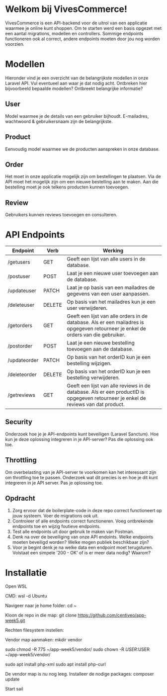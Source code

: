 # Welkom bij VivesCommerce!

VivesCommerce is een API-backend voor de uitrol van een applicatie waarmee je online kunt shoppen. Om te starten werd een basis opgezet met een aantal migrations, modellen en controllers. Sommige endpoints functioneren ook al correct, andere endpoints moeten door jou nog worden voorzien.

# Modellen

Hieronder vind je een overzicht van de belangrijkste modellen in onze Laravel API. Vul eventueel aan waar je dat nodig acht. Ontbreken hier bijvoorbeeld bepaalde modellen? Ontbreekt belangrijke informatie?

## User

Model waarmee je de details van een gebruiker bijhoudt. E-mailadres, wachtwoord & gebruikersnaam zijn de belangrijkste.

## Product

Eenvoudig model waarmee we de producten aanspreken in onze database.

## Order

Het moet in onze applicatie mogelijk zijn om bestellingen te plaatsen. Via de API moet het mogelijk zijn om een nieuwe bestelling aan te maken. Aan die bestelling moet je ook telkens producten kunnen toevoegen.

## Review

Gebruikers kunnen reviews toevoegen en consulteren.

# API Endpoints

| Endpoint     | Verb   | Werking                                                                                                                            |
| ------------ | ------ | ---------------------------------------------------------------------------------------------------------------------------------- |
| /getusers    | GET    | Geeft een lijst van alle users in de database.                                                                                     |
| /postuser    | POST   | Laat je een nieuwe user toevoegen aan de database.                                                                                 |
| /updateuser  | PATCH  | Laat je op basis van een mailadres de gegevens van een user aanpassen.                                                             |
| /deleteuser  | DELETE | Op basis van het mailadres kun je een user verwijderen.                                                                            |
| /getorders   | GET    | Geeft een lijst van alle orders in de database. Als er een mailadres is opgegeven retourneer je enkel de orders van die gebruiker. |
| /postorder   | POST   | Laat je een nieuwe bestelling toevoegen aan de database.                                                                           |
| /updateorder | PATCH  | Op basis van het orderID kun je een bestelling wijzigen.                                                                           |
| /deleteorder | DELETE | Op basis van het orderID kun je een bestelling verwijderen.                                                                        |
| /getreviews  | GET    | Geeft een lijst van alle reviews in de database. Als er een productID is opgegeven retourneer je enkel de reviews van dat product. |

## Security

Onderzoek hoe je je API-endpoints kunt beveiligen (Laravel Sanctum). Hoe kun je deze oplossing integreren in je API-server? Pas die oplossing ook toe.

## Throttling

Om overbelasting van je API-server te voorkomen kan het interessant zijn om throttling toe te passen. Onderzoek wat dit precies is en hoe je dit kunt integreren in je API server. Pas je oplossing toe.

## Opdracht

1. Zorg ervoor dat de boilerplate-code in deze repo correct functioneert op jouw systeem. Voer de migrations ook uit.
2. Controleer of alle endpoints correct functioneren. Voeg ontbrekende endpoints toe en wijzig foutieve endpoints.
3. Test alle endpoints uit door gebruik te maken van Postman.
4. Denk na over de beveiliging van onze API endoints. Welke endpoints moeten beveiligd worden? Welke mogen publiek beschikbaar zijn?
5. Voor je begint denk je na welke data een endpoint moet terugsturen. Volstaat een simpele '200 - OK' of is er meer data nodig? Waarom?

# Installatie

Open WSL

CMD: wsl -d Ubuntu

Navigeer naar je home folder: cd ~

Kloon de repo in die map: git clone https://github.com/centiveo/app-week5.git

Rechten filesystem instellen:

Vendor map aanmaken: mkdir vendor

sudo chmod -R 775 ~/app-week5/vendor/
sudo chown -R $USER:$USER ~/app-week5/vendor/

sudo apt install php-xml
sudo apt install php-curl

De vendor map is nu nog leeg. Installeer de nodige packages: composer update

Start sail
